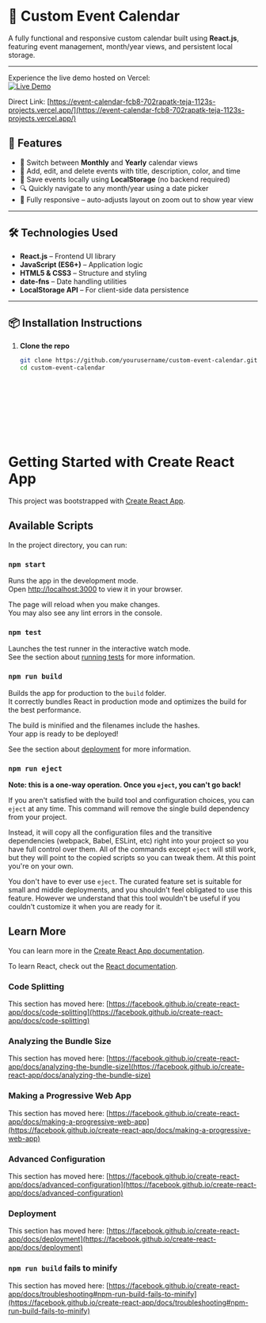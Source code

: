 # 📅 Custom Event Calendar

A fully functional and responsive custom calendar built using **React.js**, featuring event management, month/year views, and persistent local storage.

---

Experience the live demo hosted on Vercel:  
[![Live Demo](https://img.shields.io/badge/Live-Demo-brightgreen)](https://event-calendar-fcb8-702rapatk-teja-1123s-projects.vercel.app/)  

Direct Link: [https://event-calendar-fcb8-702rapatk-teja-1123s-projects.vercel.app/](https://event-calendar-fcb8-702rapatk-teja-1123s-projects.vercel.app/)
## 🚀 Features

- 📆 Switch between **Monthly** and **Yearly** calendar views
- 📝 Add, edit, and delete events with title, description, color, and time
- 💾 Save events locally using **LocalStorage** (no backend required)
- 🔍 Quickly navigate to any month/year using a date picker
- 📱 Fully responsive – auto-adjusts layout on zoom out to show year view

---

## 🛠️ Technologies Used

- **React.js** – Frontend UI library
- **JavaScript (ES6+)** – Application logic
- **HTML5 & CSS3** – Structure and styling
- **date-fns** – Date handling utilities
- **LocalStorage API** – For client-side data persistence

---

## 📦 Installation Instructions

1. **Clone the repo**
   ```bash
   git clone https://github.com/yourusername/custom-event-calendar.git
   cd custom-event-calendar











# Getting Started with Create React App

This project was bootstrapped with [Create React App](https://github.com/facebook/create-react-app).

## Available Scripts

In the project directory, you can run:

### `npm start`

Runs the app in the development mode.\
Open [http://localhost:3000](http://localhost:3000) to view it in your browser.

The page will reload when you make changes.\
You may also see any lint errors in the console.

### `npm test`

Launches the test runner in the interactive watch mode.\
See the section about [running tests](https://facebook.github.io/create-react-app/docs/running-tests) for more information.

### `npm run build`

Builds the app for production to the `build` folder.\
It correctly bundles React in production mode and optimizes the build for the best performance.

The build is minified and the filenames include the hashes.\
Your app is ready to be deployed!

See the section about [deployment](https://facebook.github.io/create-react-app/docs/deployment) for more information.

### `npm run eject`

**Note: this is a one-way operation. Once you `eject`, you can't go back!**

If you aren't satisfied with the build tool and configuration choices, you can `eject` at any time. This command will remove the single build dependency from your project.

Instead, it will copy all the configuration files and the transitive dependencies (webpack, Babel, ESLint, etc) right into your project so you have full control over them. All of the commands except `eject` will still work, but they will point to the copied scripts so you can tweak them. At this point you're on your own.

You don't have to ever use `eject`. The curated feature set is suitable for small and middle deployments, and you shouldn't feel obligated to use this feature. However we understand that this tool wouldn't be useful if you couldn't customize it when you are ready for it.

## Learn More

You can learn more in the [Create React App documentation](https://facebook.github.io/create-react-app/docs/getting-started).

To learn React, check out the [React documentation](https://reactjs.org/).

### Code Splitting

This section has moved here: [https://facebook.github.io/create-react-app/docs/code-splitting](https://facebook.github.io/create-react-app/docs/code-splitting)

### Analyzing the Bundle Size

This section has moved here: [https://facebook.github.io/create-react-app/docs/analyzing-the-bundle-size](https://facebook.github.io/create-react-app/docs/analyzing-the-bundle-size)

### Making a Progressive Web App

This section has moved here: [https://facebook.github.io/create-react-app/docs/making-a-progressive-web-app](https://facebook.github.io/create-react-app/docs/making-a-progressive-web-app)

### Advanced Configuration

This section has moved here: [https://facebook.github.io/create-react-app/docs/advanced-configuration](https://facebook.github.io/create-react-app/docs/advanced-configuration)

### Deployment

This section has moved here: [https://facebook.github.io/create-react-app/docs/deployment](https://facebook.github.io/create-react-app/docs/deployment)

### `npm run build` fails to minify

This section has moved here: [https://facebook.github.io/create-react-app/docs/troubleshooting#npm-run-build-fails-to-minify](https://facebook.github.io/create-react-app/docs/troubleshooting#npm-run-build-fails-to-minify)
